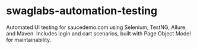 # swaglabs-automation-testing
Automated UI testing for saucedemo.com using Selenium, TestNG, Allure, and Maven. Includes login and cart scenarios, built with Page Object Model for maintainability.
